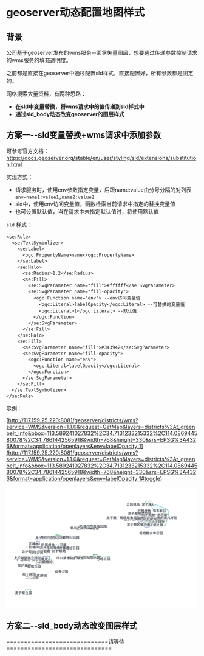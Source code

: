 #  geoserver动态配置地图样式

## 背景

公司基于geoserver发布的wms服务--面状矢量图层，想要通过传递参数控制请求的wms服务的填充透明度。

之前都是直接在geoserver中通过配置sld样式，直接配置好，所有参数都是固定的。

网络搜索大量资料，有两种思路：

- **在sld中变量替换，将wms请求中的值传递到sld样式中**
- **通过sld_body动态改变geoserver的图层样式**



## 方案一--sld变量替换+wms请求中添加参数

可参考官方文档：https://docs.geoserver.org/stable/en/user/styling/sld/extensions/substitution.html

实现方式：

- 请求服务时，使用env参数指定变量，后跟name:value由分号分隔的对列表`env=name1:value1;name2:value2`
- sld中，使用env访问变量值，函数检索当前请求中指定的替换变量值
- 也可设置默认值，当在请求中未指定默认值时，将使用默认值

`sld` 样式：

```shell
<se:Rule>
  <se:TextSymbolizer>
    <se:Label>
      <ogc:PropertyName>name</ogc:PropertyName>
    </se:Label>
    <se:Halo>
      <se:Radius>1.2</se:Radius>
      <se:Fill>
        <se:SvgParameter name="fill">#ffffff</se:SvgParameter>
        <se:SvgParameter name="fill-opacity">
          <ogc:Function name="env"> --env访问变量值
            <ogc:Literal>labelOpacity</ogc:Literal> --可替换的变量值
            <ogc:Literal>1</ogc:Literal> --默认值
          </ogc:Function>
        </se:SvgParameter>
      </se:Fill>
    </se:Halo>
    <se:Fill>
      <se:SvgParameter name="fill">#343942</se:SvgParameter>
      <se:SvgParameter name="fill-opacity">
        <ogc:Function name="env">
          <ogc:Literal>labelOpacity</ogc:Literal>
        </ogc:Function>
      </se:SvgParameter>
    </se:Fill>
  </se:TextSymbolizer>
</se:Rule>
```

示例：

[http://117.159.25.220:8081/geoserver/districts/wms?service=WMS&version=1.1.0&request=GetMap&layers=districts%3At_greenbelt_info&bbox=113.589241027832%2C34.7131233215332%2C114.086944580078%2C34.7861442565918&width=768&height=330&srs=EPSG%3A4326&format=application/openlayers&env=labelOpacity:1](http://117.159.25.220:8081/geoserver/districts/wms?service=WMS&version=1.1.0&request=GetMap&layers=districts%3At_greenbelt_info&bbox=113.589241027832%2C34.7131233215332%2C114.086944580078%2C34.7861442565918&width=768&height=330&srs=EPSG%3A4326&format=application/openlayers&env=labelOpacity:1#toggle)

![img](./imgs/geoserver-动态样式.png)

## 方案二--sld_body动态改变图层样式

=============================请等待==============================